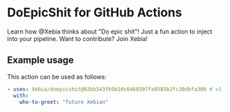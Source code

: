 # DoEpicShit for GitHub Actions
Learn how @Xebia thinks about "Do epic shit"! Just a fun action to inject into your pipeline. Want to contribute? Join Xebia!

## Example usage
This action can be used as follows:  
``` yaml
- uses: Xebia/doepicshit@02bb543fb5b10c6468397fa9585b2fc30dbfa300 # v1.0.1
  with:
    who-to-greet: "future Xebian"
``` 
